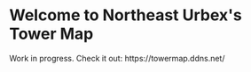 <h1>Welcome to Northeast Urbex's Tower Map</h1>
<body>Work in progress. Check it out: https://towermap.ddns.net/</body>
